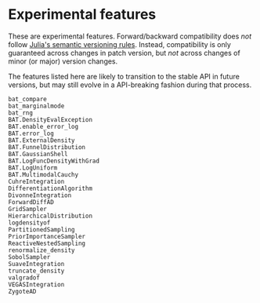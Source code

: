# Experimental features

These are experimental features. Forward/backward compatibility does *not*
follow [Julia's semantic versioning rules](https://julialang.github.io/Pkg.jl/v1/compatibility/).
Instead, compatibility is only guaranteed across changes in patch version, but
*not* across changes of minor (or major) version changes.

The features listed here are likely to transition to the stable API in future
versions, but may still evolve in a API-breaking fashion during that process.

```@docs
bat_compare
bat_marginalmode
bat_rng
BAT.DensityEvalException
BAT.enable_error_log
BAT.error_log
BAT.ExternalDensity
BAT.FunnelDistribution
BAT.GaussianShell
BAT.LogFuncDensityWithGrad
BAT.LogUniform
BAT.MultimodalCauchy
CuhreIntegration
DifferentiationAlgorithm
DivonneIntegration
ForwardDiffAD
GridSampler
HierarchicalDistribution
logdensityof
PartitionedSampling
PriorImportanceSampler
ReactiveNestedSampling
renormalize_density
SobolSampler
SuaveIntegration
truncate_density
valgradof
VEGASIntegration
ZygoteAD
```
